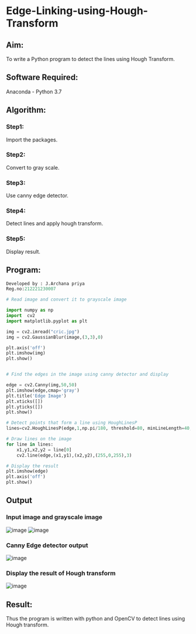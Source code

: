 # Edge-Linking-using-Hough-Transform
## Aim:
To write a Python program to detect the lines using Hough Transform.

## Software Required:
Anaconda - Python 3.7

## Algorithm:
### Step1:
Import the packages.
### Step2:
Convert to gray scale.
### Step3:
Use canny edge detector.
### Step4:
Detect lines and apply hough transform.
### Step5:
Display result.
## Program:
```Python
Developed by : J.Archana priya
Reg.no:212221230007

# Read image and convert it to grayscale image

import numpy as np
import  cv2
import matplotlib.pyplot as plt

img = cv2.imread("cric.jpg")
img = cv2.GaussianBlur(image,(3,3),0)

plt.axis('off')
plt.imshow(img)
plt.show()


# Find the edges in the image using canny detector and display

edge = cv2.Canny(img,50,50)
plt.imshow(edge,cmap='gray')
plt.title('Edge Image')
plt.xticks([])
plt.yticks([])
plt.show()

# Detect points that form a line using HoughLinesP
lines=cv2.HoughLinesP(edge,1,np.pi/180, threshold=80, minLineLength=40,maxLineGap=250)

# Draw lines on the image
for line in lines:
    x1,y1,x2,y2 = line[0]
    cv2.line(edge,(x1,y1),(x2,y2),(255,0,255),3)

# Display the result
plt.imshow(edge)
plt.axis('off')
plt.show()

```
## Output

### Input image and grayscale image
![image](https://user-images.githubusercontent.com/93427594/235694394-91b948b1-948c-4f11-bfe3-4e2de994769d.png)
![image](https://user-images.githubusercontent.com/93427594/235695999-88a92d93-d235-4b27-8587-2354d5eeeb2f.png)

### Canny Edge detector output
 
![image](https://user-images.githubusercontent.com/93427594/235696100-55a91b73-31ae-4864-b27e-5f5ec9c7cb51.png)

### Display the result of Hough transform
 ![image](https://user-images.githubusercontent.com/93427594/235696171-45329459-4064-4fac-b199-e755e8f16049.png)


## Result:
Thus the program is written with python and OpenCV to detect lines using Hough transform. 
